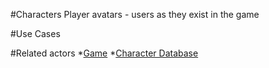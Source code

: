 #Characters
Player avatars - users as they exist in the game

#Use Cases

#Related actors
*[Game](game.md)
*[Character Database](character_db.md)